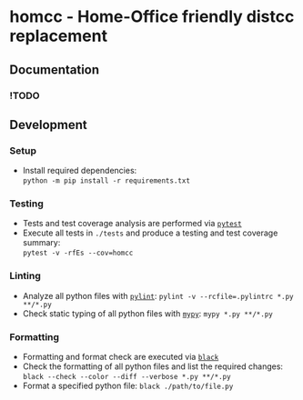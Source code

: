 # homcc - Home-Office friendly distcc replacement

## Documentation

### !TODO

## Development

### Setup
- Install required dependencies:<br/>
  `python -m pip install -r requirements.txt`


### Testing
- Tests and test coverage analysis are performed via [`pytest`](https://github.com/pytest-dev/pytest)
- Execute all tests in `./tests` and produce a testing and test coverage summary:<br/>
  `pytest -v -rfEs --cov=homcc`


### Linting
- Analyze all python files with [`pylint`](https://github.com/PyCQA/pylint): `pylint -v --rcfile=.pylintrc *.py **/*.py`
- Check static typing of all python files with [`mypy`](https://github.com/python/mypy): `mypy *.py **/*.py`


### Formatting
- Formatting and format check are executed via [`black`](https://github.com/psf/black)
- Check the formatting of all python files and list the required changes:<br/>
  `black --check --color --diff --verbose *.py **/*.py`
- Format a specified python file: `black ./path/to/file.py`